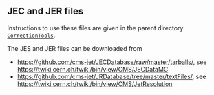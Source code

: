 ## JEC and JER files

Instructions to use these files are given in the parent directory [`CorrectionTools`](..#jetmet-corrections).

The JES and JER files can be downloaded from
* <https://github.com/cms-jet/JECDatabase/raw/master/tarballs/>, see <https://twiki.cern.ch/twiki/bin/view/CMS/JECDataMC>
* <https://github.com/cms-jet/JRDatabase/tree/master/textFiles/>, see <https://twiki.cern.ch/twiki/bin/view/CMS/JetResolution>
